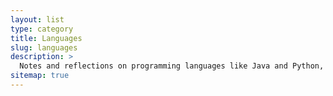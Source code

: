 ```yaml
---
layout: list
type: category
title: Languages
slug: languages
description: >
  Notes and reflections on programming languages like Java and Python, focused on syntax behavior, idiomatic patterns, and practical quirks.
sitemap: true
---
```

